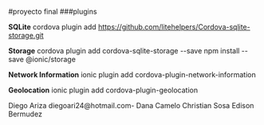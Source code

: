 #proyecto final
###plugins

**SQLite**
cordova plugin add https://github.com/litehelpers/Cordova-sqlite-storage.git


**Storage**
cordova plugin add cordova-sqlite-storage --save
npm install --save @ionic/storage

**Network Information**
ionic plugin add cordova-plugin-network-information

**Geolocation**
ionic plugin add cordova-plugin-geolocation



Diego Ariza diegoari24@hotmail.com-
Dana Camelo
Christian Sosa
Edison Bermudez
